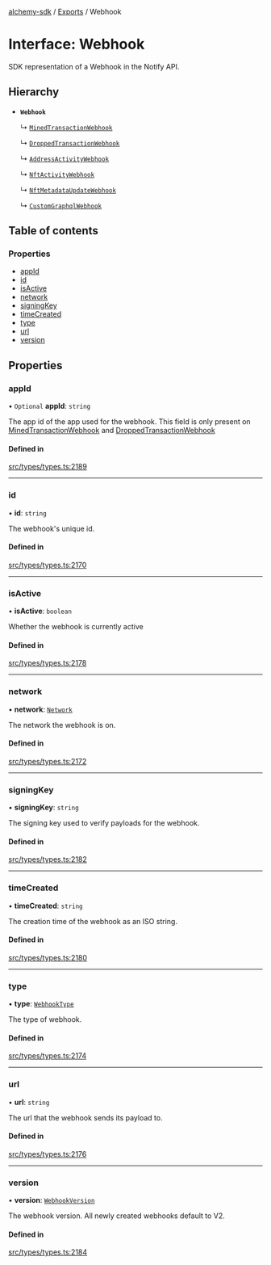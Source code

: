 [alchemy-sdk](../README.md) / [Exports](../modules.md) / Webhook

# Interface: Webhook

SDK representation of a Webhook in the Notify API.

## Hierarchy

- **`Webhook`**

  ↳ [`MinedTransactionWebhook`](MinedTransactionWebhook.md)

  ↳ [`DroppedTransactionWebhook`](DroppedTransactionWebhook.md)

  ↳ [`AddressActivityWebhook`](AddressActivityWebhook.md)

  ↳ [`NftActivityWebhook`](NftActivityWebhook.md)

  ↳ [`NftMetadataUpdateWebhook`](NftMetadataUpdateWebhook.md)

  ↳ [`CustomGraphqlWebhook`](CustomGraphqlWebhook.md)

## Table of contents

### Properties

- [appId](Webhook.md#appid)
- [id](Webhook.md#id)
- [isActive](Webhook.md#isactive)
- [network](Webhook.md#network)
- [signingKey](Webhook.md#signingkey)
- [timeCreated](Webhook.md#timecreated)
- [type](Webhook.md#type)
- [url](Webhook.md#url)
- [version](Webhook.md#version)

## Properties

### appId

• `Optional` **appId**: `string`

The app id of the app used for the webhook. This field is only present on
[MinedTransactionWebhook](MinedTransactionWebhook.md) and [DroppedTransactionWebhook](DroppedTransactionWebhook.md)

#### Defined in

[src/types/types.ts:2189](https://github.com/alchemyplatform/alchemy-sdk-js/blob/5992f68/src/types/types.ts#L2189)

___

### id

• **id**: `string`

The webhook's unique id.

#### Defined in

[src/types/types.ts:2170](https://github.com/alchemyplatform/alchemy-sdk-js/blob/5992f68/src/types/types.ts#L2170)

___

### isActive

• **isActive**: `boolean`

Whether the webhook is currently active

#### Defined in

[src/types/types.ts:2178](https://github.com/alchemyplatform/alchemy-sdk-js/blob/5992f68/src/types/types.ts#L2178)

___

### network

• **network**: [`Network`](../enums/Network.md)

The network the webhook is on.

#### Defined in

[src/types/types.ts:2172](https://github.com/alchemyplatform/alchemy-sdk-js/blob/5992f68/src/types/types.ts#L2172)

___

### signingKey

• **signingKey**: `string`

The signing key used to verify payloads for the webhook.

#### Defined in

[src/types/types.ts:2182](https://github.com/alchemyplatform/alchemy-sdk-js/blob/5992f68/src/types/types.ts#L2182)

___

### timeCreated

• **timeCreated**: `string`

The creation time of the webhook as an ISO string.

#### Defined in

[src/types/types.ts:2180](https://github.com/alchemyplatform/alchemy-sdk-js/blob/5992f68/src/types/types.ts#L2180)

___

### type

• **type**: [`WebhookType`](../enums/WebhookType.md)

The type of webhook.

#### Defined in

[src/types/types.ts:2174](https://github.com/alchemyplatform/alchemy-sdk-js/blob/5992f68/src/types/types.ts#L2174)

___

### url

• **url**: `string`

The url that the webhook sends its payload to.

#### Defined in

[src/types/types.ts:2176](https://github.com/alchemyplatform/alchemy-sdk-js/blob/5992f68/src/types/types.ts#L2176)

___

### version

• **version**: [`WebhookVersion`](../enums/WebhookVersion.md)

The webhook version. All newly created webhooks default to V2.

#### Defined in

[src/types/types.ts:2184](https://github.com/alchemyplatform/alchemy-sdk-js/blob/5992f68/src/types/types.ts#L2184)
